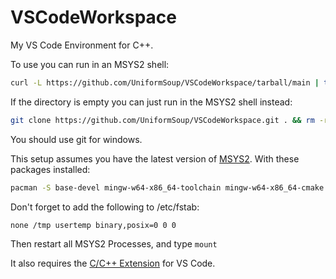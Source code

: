 # VSCodeWorkspace
My VS Code Environment for C++.

To use you can run in an MSYS2 shell:
```bash
curl -L https://github.com/UniformSoup/VSCodeWorkspace/tarball/main | tar --exclude='README.md' --strip=1 -zx
```
If the directory is empty you can just run in the MSYS2 shell instead:
```bash
git clone https://github.com/UniformSoup/VSCodeWorkspace.git . && rm -rf .git README.md
```

You should use git for windows.

This setup assumes you have the latest version of [MSYS2](https://msys2.org/#installation).
With these packages installed:
```bash
pacman -S base-devel mingw-w64-x86_64-toolchain mingw-w64-x86_64-cmake mingw-w64-x86_64-ninja
```
Don't forget to add the following to /etc/fstab:
```
none /tmp usertemp binary,posix=0 0 0
```
Then restart all MSYS2 Processes, and type ```mount```

It also requires the [C/C++ Extension](https://github.com/microsoft/vscode-cpptools) for VS Code.
